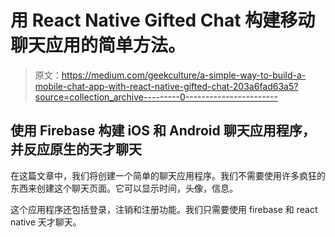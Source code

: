 # 用 React Native Gifted Chat 构建移动聊天应用的简单方法。

> 原文：<https://medium.com/geekculture/a-simple-way-to-build-a-mobile-chat-app-with-react-native-gifted-chat-203a6fad63a5?source=collection_archive---------0----------------------->

## 使用 Firebase 构建 iOS 和 Android 聊天应用程序，并反应原生的天才聊天

在这篇文章中，我们将创建一个简单的聊天应用程序。我们不需要使用许多疯狂的东西来创建这个聊天页面。它可以显示时间，头像，信息。

这个应用程序还包括登录，注销和注册功能。我们只需要使用 firebase 和 react native 天才聊天。